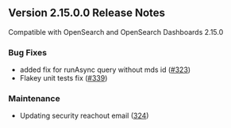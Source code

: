 ## Version 2.15.0.0 Release Notes

Compatible with OpenSearch and OpenSearch Dashboards 2.15.0

### Bug Fixes

- added fix for runAsync query without mds id ([#323](https://github.com/opensearch-project/dashboards-query-workbench/pull/323))
- Flakey unit tests fix ([#339](https://github.com/opensearch-project/dashboards-query-workbench/pull/339)) 

### Maintenance

- Updating security reachout email ([324](https://github.com/opensearch-project/dashboards-query-workbench/pull/324))

